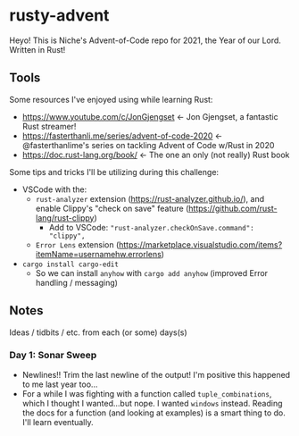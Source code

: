# rusty-advent

Heyo! This is Niche's Advent-of-Code repo for 2021, the Year of our Lord. Written in Rust!

## Tools

Some resources I've enjoyed using while learning Rust:

 - https://www.youtube.com/c/JonGjengset <- Jon Gjengset, a fantastic Rust streamer!
 - https://fasterthanli.me/series/advent-of-code-2020 <- @fasterthanlime's series on tackling Advent of Code w/Rust in 2020
 - https://doc.rust-lang.org/book/ <- The one an only (not really) Rust book

Some tips and tricks I'll be utilizing during this challenge:
 - VSCode with the:
   - `rust-analyzer` extension (https://rust-analyzer.github.io/), and enable Clippy's "check on save" feature (https://github.com/rust-lang/rust-clippy)
     - Add to VSCode: `"rust-analyzer.checkOnSave.command": "clippy",`
   - `Error Lens` extension (https://marketplace.visualstudio.com/items?itemName=usernamehw.errorlens)
 - `cargo install cargo-edit`
   - So we can install `anyhow` with `cargo add anyhow` (improved Error handling / messaging)

## Notes

Ideas / tidbits / etc. from each (or some) days(s)

### Day 1: Sonar Sweep
 - Newlines!! Trim the last newline of the output! I'm positive this happened to me last year too...
 - For a while I was fighting with a function called `tuple_combinations`, which I thought I wanted...but nope. I wanted `windows` instead. Reading the docs for a function (and looking at examples) is a smart thing to do. I'll learn eventually.